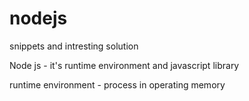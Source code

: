 # nodejs
snippets and intresting solution

Node js - it's runtime environment and javascript library

runtime environment - process in operating memory

